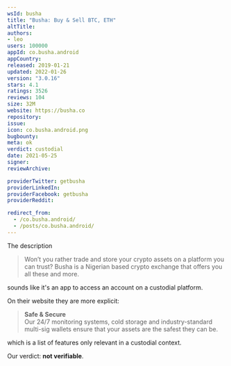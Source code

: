 ```yaml
---
wsId: busha
title: "Busha: Buy & Sell BTC, ETH"
altTitle: 
authors:
- leo
users: 100000
appId: co.busha.android
appCountry: 
released: 2019-01-21
updated: 2022-01-26
version: "3.0.16"
stars: 4.1
ratings: 3526
reviews: 104
size: 32M
website: https://busha.co
repository: 
issue: 
icon: co.busha.android.png
bugbounty: 
meta: ok
verdict: custodial
date: 2021-05-25
signer: 
reviewArchive:

providerTwitter: getbusha
providerLinkedIn: 
providerFacebook: getbusha
providerReddit: 

redirect_from:
  - /co.busha.android/
  - /posts/co.busha.android/
---
```


The description

> Won’t you rather trade and store your crypto assets on a platform you can
  trust? Busha is a Nigerian based crypto exchange that offers you all these and
  more.

sounds like it's an app to access an account on a custodial platform.

On their website they are more explicit:

> **Safe & Secure**<br>
  Our 24/7 monitoring systems, cold storage and industry-standard multi-sig
  wallets ensure that your assets are the safest they can be.

which is a list of features only relevant in a custodial context.

Our verdict: **not verifiable**.
